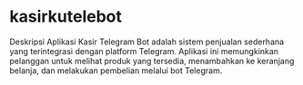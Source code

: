 # kasirkutelebot
Deskripsi Aplikasi Kasir Telegram Bot adalah sistem penjualan sederhana yang terintegrasi dengan platform Telegram. Aplikasi ini memungkinkan pelanggan untuk melihat produk yang tersedia, menambahkan ke keranjang belanja, dan melakukan pembelian melalui bot Telegram.
